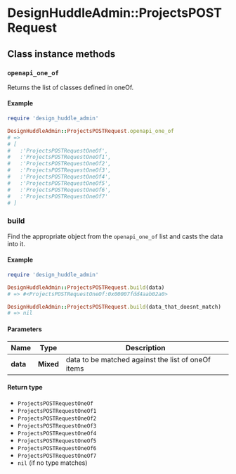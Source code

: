 # DesignHuddleAdmin::ProjectsPOSTRequest

## Class instance methods

### `openapi_one_of`

Returns the list of classes defined in oneOf.

#### Example

```ruby
require 'design_huddle_admin'

DesignHuddleAdmin::ProjectsPOSTRequest.openapi_one_of
# =>
# [
#   :'ProjectsPOSTRequestOneOf',
#   :'ProjectsPOSTRequestOneOf1',
#   :'ProjectsPOSTRequestOneOf2',
#   :'ProjectsPOSTRequestOneOf3',
#   :'ProjectsPOSTRequestOneOf4',
#   :'ProjectsPOSTRequestOneOf5',
#   :'ProjectsPOSTRequestOneOf6',
#   :'ProjectsPOSTRequestOneOf7'
# ]
```

### build

Find the appropriate object from the `openapi_one_of` list and casts the data into it.

#### Example

```ruby
require 'design_huddle_admin'

DesignHuddleAdmin::ProjectsPOSTRequest.build(data)
# => #<ProjectsPOSTRequestOneOf:0x00007fdd4aab02a0>

DesignHuddleAdmin::ProjectsPOSTRequest.build(data_that_doesnt_match)
# => nil
```

#### Parameters

| Name | Type | Description |
| ---- | ---- | ----------- |
| **data** | **Mixed** | data to be matched against the list of oneOf items |

#### Return type

- `ProjectsPOSTRequestOneOf`
- `ProjectsPOSTRequestOneOf1`
- `ProjectsPOSTRequestOneOf2`
- `ProjectsPOSTRequestOneOf3`
- `ProjectsPOSTRequestOneOf4`
- `ProjectsPOSTRequestOneOf5`
- `ProjectsPOSTRequestOneOf6`
- `ProjectsPOSTRequestOneOf7`
- `nil` (if no type matches)

